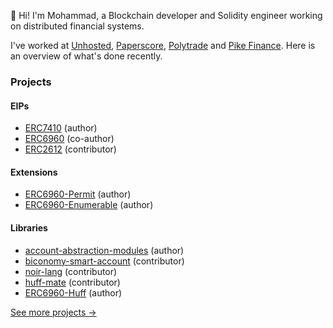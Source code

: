 :wave: Hi! I'm Mohammad, a Blockchain developer and Solidity engineer working on distributed financial systems.

I've worked at [Unhosted](https://unhosted.com), [Paperscore](https://paperscore.org), [Polytrade](https://polytrade.finance/) and [Pike Finance](https://www.pike.finance/).
Here is an overview of what's done recently.

### Projects

#### EIPs

- [ERC7410][ERC7410] (author)
- [ERC6960][ERC6960] (co-author)
- [ERC2612][ERC2612] (contributor)

#### Extensions

- [ERC6960-Permit][ERC6960-Permit] (author)
- [ERC6960-Enumerable][ERC6960-Enumerable] (author)

#### Libraries

- [account-abstraction-modules][account-abstraction-modules] (author)
- [biconomy-smart-account][biconomy-smart-account] (contributor)
- [noir-lang][noir-lang] (contributor)
- [huff-mate][huff-mate] (contributor)
- [ERC6960-Huff][ERC6960-Huff] (author)

[See more projects &rarr;][see-more]

[account-abstraction-modules]: https://github.com/Unhosted-Wallet/unhosted-modules
[biconomy-smart-account]: https://github.com/bcnmy/scw-contracts
[noir-lang]: https://github.com/noir-lang/docs
[huff-mate]: https://github.com/huff-language/huffmate
[ERC6960]: https://eips.ethereum.org/EIPS/eip-6960
[ERC7410]: https://eips.ethereum.org/EIPS/eip-7410
[ERC2612]: https://eips.ethereum.org/EIPS/eip-2612
[ERC6960-Huff]: https://github.com/zakrad/DLT-Huff
[ERC6960-Permit]: https://github.com/polytrade-finance/dual-layer-token
[ERC6960-Enumerable]: https://github.com/polytrade-finance/dual-layer-token
[see-more]: https://github.com/zakrad/zakrad/blob/master/PROJECTS.md

